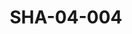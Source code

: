 ---
pid: SHA-04-004
title: SHA-04-004
language: en
original_label: 
rights: Sharhabil Ahmed
location_of_original: Sharhabil Ahmed
photographer_or_studio: 
scanned_from: photograph 12.6 by 17.6
_date: 1960s
location: Khartoum, Educational Publishing House
description: Group of men including Salah Shahin Director Ibrahim Doweilbait Isma'il
  Muhammad al Amin Sharhabil Ahmed and a group of workers in the publishing house
additional_notes: 
permission_display: 'yes'
on_server: 'no'
on_website: 'no'
permalink: /photopages/en/SHA-04-004.html
layout: photo-page
---